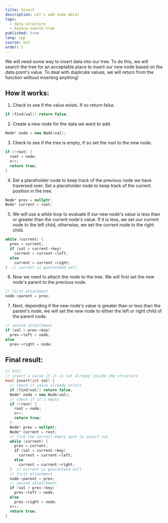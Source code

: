 ```yaml
---
title: Insert
description: Let's add some data!
tags:
  - data-structure
  - binary-search-tree
published: true
lang: cpp
course: bst
order: 1
---
```


We will need some way to insert data into our tree. To do this, we will search the tree for an acceptable place to insert our new node based on the data point's value. To deal with duplicate values, we will return from the function without inserting anything!

## How it works:
1. Check to see if the value exists. If so return false.
```cpp
if (find(val)) return false;
```

2. Create a new node for the data we want to add. 
```cpp
Node* node = new Node(val);
```
3. Check to see if the tree is empty, if so set the root to the new node.
```cpp
if (!root) {
  root = node;
  n++;
  return true;
}
```
4. Set a placeholder node to keep track of the previous node we have traversed over. Set a placeholder node to keep track of the current position in the tree.
```cpp
Node* prev = nullptr;
Node* current = root;
```
5. We will use a while loop to evaluate if our new node's value is less than or greater than the current node's value. If it is less, we set our current node to the left child, otherwise, we set the current node to the right child.
```cpp
while (current) {
  prev = current;
  if (val < current->key)
    current = current->left;
  else
    current = current->right;
}  // current is guaranteed null
```
6. Now we need to attach the node to the tree. We will first set the new node's parent to the previous node.
```cpp
// first attachment
node->parent = prev;
```
7. Next, depending if the new node's value is greater than or less than the parent's node, we will set the new node to either the left or right child of the parent node.
```cpp
// second attatchment
if (val < prev->key)
  prev->left = node;
else
  prev->right = node;
```

## Final result:
```cpp
// O(h)
// insert a value if it is not already inside the structure
bool insert(int val) {
  // check if value already exists
  if (find(val)) return false;
  Node* node = new Node(val);
  // check if it's empty
  if (!root) {
    root = node;
    n++;
    return true;
  }
  Node* prev = nullptr;
  Node* current = root;
  // find the correct empty spot to insert val
  while (current) {
    prev = current;
    if (val < current->key)
      current = current->left;
    else
      current = current->right;
  }  // current is guaranteed null
  // first attachment
  node->parent = prev;
  // second attatchment
  if (val < prev->key)
    prev->left = node;
  else
    prev->right = node;
  n++;
  return true;
}
```